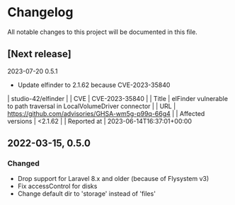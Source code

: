 # Changelog

All notable changes to this project will be documented in this file.

[Next release]
--------------

2023-07-20 0.5.1

- Update elfinder to 2.1.62 because CVE-2023-35840

|                     studio-42/elfinder                                                               |
| CVE               | CVE-2023-35840                                                                   |
| Title             | elFinder vulnerable to path traversal in LocalVolumeDriver connector             |
| URL               | https://github.com/advisories/GHSA-wm5g-p99q-66g4                                |
| Affected versions | <2.1.62                                                                          |
| Reported at       | 2023-06-14T16:37:01+00:00




2022-03-15, 0.5.0
------------------

### Changed
 - Drop support for Laravel 8.x and older (because of Flysystem v3)
 - Fix accessControl for disks
 - Change default dir to 'storage' instead of 'files'
